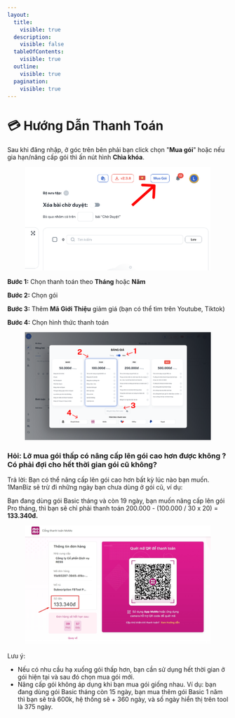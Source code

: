 ```yaml
---
layout:
  title:
    visible: true
  description:
    visible: false
  tableOfContents:
    visible: true
  outline:
    visible: true
  pagination:
    visible: true
---
```


# 💳 Hướng Dẫn Thanh Toán

Sau khi đăng nhập, ở góc trên bên phải bạn click chọn "**Mua gói**" hoặc nếu gia hạn/nâng cấp gói thì ấn nút hình **Chìa khóa**.

<figure><img src=".gitbook/assets/Group 1000005095.png" alt="" width="530"><figcaption></figcaption></figure>

**Bước 1:** Chọn thanh toán theo **Tháng** hoặc **Năm**

**Bước 2:** Chọn gói

**Bước 3:** Thêm **Mã Giới Thiệu** giảm giá (bạn có thể tìm trên Youtube, Tiktok)

**Bước 4:** Chọn hình thức thanh toán

<figure><img src=".gitbook/assets/Group 1000005096.png" alt=""><figcaption></figcaption></figure>

### Hỏi: Lỡ mua gói thấp có nâng cấp lên gói cao hơn được không ? Có phải đợi cho hết thời gian gói cũ không?

Trả lời: Bạn có thể nâng cấp lên gói cao hơn bất kỳ lúc nào bạn muốn. 1ManBiz sẽ trừ đi những ngày bạn chưa dùng ở gói cũ, ví dụ:

Bạn đang dùng gói Basic tháng và còn 19 ngày, bạn muốn nâng cấp lên gói Pro tháng, thì bạn sẽ chỉ phải thanh toán 200.000 - (100.000 / 30 x 20) = **133.340đ.**

<figure><img src=".gitbook/assets/Screenshot_148 (1).jpg" alt="" width="563"><figcaption></figcaption></figure>

Lưu ý:

* Nếu có nhu cầu hạ xuống gói thấp hơn, bạn cần sử dụng hết thời gian ở gói hiện tại và sau đó chọn mua gói mới.
* Nâng cấp gói không áp dụng khi bạn mua gói giống nhau. Ví dụ: bạn đang dùng gói Basic tháng còn 15 ngày, bạn mua thêm gói Basic 1 năm thì bạn sẽ trả 600k, hệ thống sẽ + 360 ngày, và số ngày hiển thị trên tool là 375 ngày.
